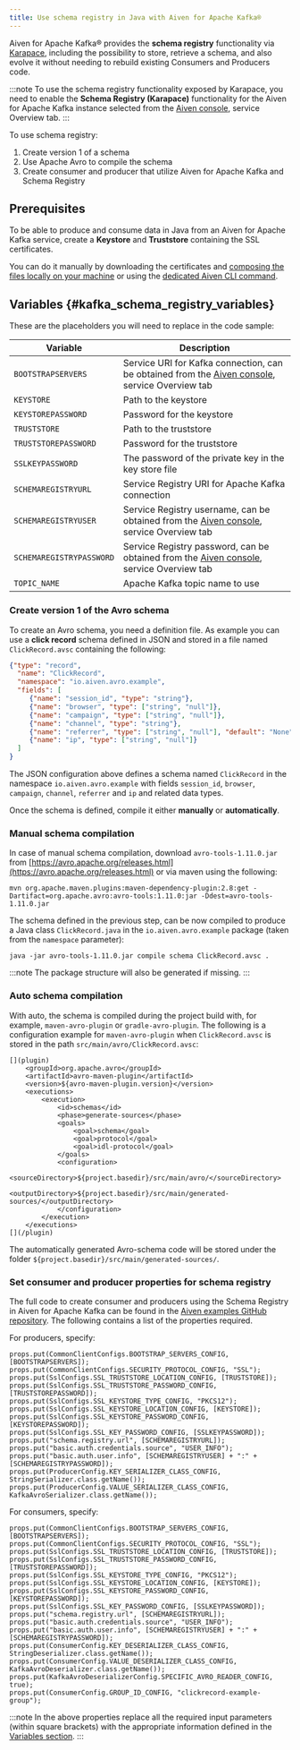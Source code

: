 ```yaml
---
title: Use schema registry in Java with Aiven for Apache Kafka®
---
```


Aiven for Apache Kafka® provides the **schema registry** functionality via [Karapace](https://github.com/aiven/karapace), including the possibility to store, retrieve a schema, and also evolve it without needing to rebuild existing Consumers and Producers code.

:::note
To use the schema registry functionality exposed by Karapace, you need
to enable the **Schema Registry (Karapace)** functionality for the Aiven
for Apache Kafka instance selected from the [Aiven
console](https://console.aiven.io/), service Overview tab.
:::

To use schema registry:

1.  Create version 1 of a schema
1.  Use Apache Avro to compile the schema
1.  Create consumer and producer that utilize Aiven for Apache Kafka and
    Schema Registry

## Prerequisites

To be able to produce and consume data in Java from an Aiven for Apache
Kafka service, create a **Keystore** and **Truststore**
containing the SSL certificates.

You can do it manually by downloading the certificates and
[composing the files locally on your machine](keystore-truststore) or using the
[dedicated Aiven CLI command](/docs/tools/cli/service/user#avn_service_user_kafka_java_creds).

## Variables {#kafka_schema_registry_variables}

These are the placeholders you will need to replace in the code sample:

 | Variable                 | Description                                                                                                                 |
 | ------------------------ | --------------------------------------------------------------------------------------------------------------------------- |
 | `BOOTSTRAPSERVERS`       | Service URI for Kafka connection, can be obtained from the [Aiven console](https://console.aiven.io/), service Overview tab |
 | `KEYSTORE`               | Path to the keystore                                                                                                        |
 | `KEYSTOREPASSWORD`       | Password for the keystore                                                                                                   |
 | `TRUSTSTORE`             | Path to the truststore                                                                                                      |
 | `TRUSTSTOREPASSWORD`     | Password for the truststore                                                                                                 |
 | `SSLKEYPASSWORD`         | The password of the private key in the key store file                                                                       |
 | `SCHEMAREGISTRYURL`      | Service Registry URI for Apache Kafka connection                                                                            |
 | `SCHEMAREGISTRYUSER`     | Service Registry username, can be obtained from the [Aiven console](https://console.aiven.io/), service Overview tab        |
 | `SCHEMAREGISTRYPASSWORD` | Service Registry password, can be obtained from the [Aiven console](https://console.aiven.io/), service Overview tab        |
 | `TOPIC_NAME`             | Apache Kafka topic name to use                                                                                              |

### Create version 1 of the Avro schema

To create an Avro schema, you need a definition file. As example you can
use a **click record** schema defined in JSON and stored in a file named
`ClickRecord.avsc` containing the following:

```json
{"type": "record",
  "name": "ClickRecord",
  "namespace": "io.aiven.avro.example",
  "fields": [
     {"name": "session_id", "type": "string"},
     {"name": "browser", "type": ["string", "null"]},
     {"name": "campaign", "type": ["string", "null"]},
     {"name": "channel", "type": "string"},
     {"name": "referrer", "type": ["string", "null"], "default": "None"},
     {"name": "ip", "type": ["string", "null"]}
  ]
}
```

The JSON configuration above defines a schema named `ClickRecord` in the
namespace `io.aiven.avro.example` with fields `session_id`, `browser`,
`campaign`, `channel`, `referrer` and `ip` and related data types.

Once the schema is defined, compile it either **manually** or **automatically**.

### Manual schema compilation

In case of manual schema compilation, download `avro-tools-1.11.0.jar`
from [https://avro.apache.org/releases.html](https://avro.apache.org/releases.html) or via maven using the
following:

```
mvn org.apache.maven.plugins:maven-dependency-plugin:2.8:get -Dartifact=org.apache.avro:avro-tools:1.11.0:jar -Ddest=avro-tools-1.11.0.jar
```

The schema defined in the previous step, can be now compiled to produce
a Java class `ClickRecord.java` in the `io.aiven.avro.example` package
(taken from the `namespace` parameter):

```
java -jar avro-tools-1.11.0.jar compile schema ClickRecord.avsc .
```

:::note
The package structure will also be generated if missing.
:::

### Auto schema compilation

With auto, the schema is compiled during the project build with, for
example, `maven-avro-plugin` or `gradle-avro-plugin`. The following is a
configuration example for `maven-avro-plugin` when `ClickRecord.avsc` is
stored in the path `src/main/avro/ClickRecord.avsc`:

```
[](plugin)
    <groupId>org.apache.avro</groupId>
    <artifactId>avro-maven-plugin</artifactId>
    <version>${avro-maven-plugin.version}</version>
    <executions>
        <execution>
            <id>schemas</id>
            <phase>generate-sources</phase>
            <goals>
                <goal>schema</goal>
                <goal>protocol</goal>
                <goal>idl-protocol</goal>
            </goals>
            <configuration>
                <sourceDirectory>${project.basedir}/src/main/avro/</sourceDirectory>
                <outputDirectory>${project.basedir}/src/main/generated-sources/</outputDirectory>
            </configuration>
        </execution>
    </executions>
[](/plugin)
```

The automatically generated Avro-schema code will be stored under the
folder `${project.basedir}/src/main/generated-sources/`.

### Set consumer and producer properties for schema registry

The full code to create consumer and producers using the Schema Registry
in Aiven for Apache Kafka can be found in the [Aiven examples GitHub
repository](https://github.com/aiven/aiven-examples/tree/master/solutions/kafka-schema-registry).
The following contains a list of the properties required.

For producers, specify:

```text
props.put(CommonClientConfigs.BOOTSTRAP_SERVERS_CONFIG, [BOOTSTRAPSERVERS]);
props.put(CommonClientConfigs.SECURITY_PROTOCOL_CONFIG, "SSL");
props.put(SslConfigs.SSL_TRUSTSTORE_LOCATION_CONFIG, [TRUSTSTORE]);
props.put(SslConfigs.SSL_TRUSTSTORE_PASSWORD_CONFIG, [TRUSTSTOREPASSWORD]);
props.put(SslConfigs.SSL_KEYSTORE_TYPE_CONFIG, "PKCS12");
props.put(SslConfigs.SSL_KEYSTORE_LOCATION_CONFIG, [KEYSTORE]);
props.put(SslConfigs.SSL_KEYSTORE_PASSWORD_CONFIG, [KEYSTOREPASSWORD]);
props.put(SslConfigs.SSL_KEY_PASSWORD_CONFIG, [SSLKEYPASSWORD]);
props.put("schema.registry.url", [SCHEMAREGISTRYURL]);
props.put("basic.auth.credentials.source", "USER_INFO");
props.put("basic.auth.user.info", [SCHEMAREGISTRYUSER] + ":" + [SCHEMAREGISTRYPASSWORD]);
props.put(ProducerConfig.KEY_SERIALIZER_CLASS_CONFIG, StringSerializer.class.getName());
props.put(ProducerConfig.VALUE_SERIALIZER_CLASS_CONFIG, KafkaAvroSerializer.class.getName());
```

For consumers, specify:

```text
props.put(CommonClientConfigs.BOOTSTRAP_SERVERS_CONFIG, [BOOTSTRAPSERVERS]);
props.put(CommonClientConfigs.SECURITY_PROTOCOL_CONFIG, "SSL");
props.put(SslConfigs.SSL_TRUSTSTORE_LOCATION_CONFIG, [TRUSTSTORE]);
props.put(SslConfigs.SSL_TRUSTSTORE_PASSWORD_CONFIG, [TRUSTSTOREPASSWORD]);
props.put(SslConfigs.SSL_KEYSTORE_TYPE_CONFIG, "PKCS12");
props.put(SslConfigs.SSL_KEYSTORE_LOCATION_CONFIG, [KEYSTORE]);
props.put(SslConfigs.SSL_KEYSTORE_PASSWORD_CONFIG, [KEYSTOREPASSWORD]);
props.put(SslConfigs.SSL_KEY_PASSWORD_CONFIG, [SSLKEYPASSWORD]);
props.put("schema.registry.url", [SCHEMAREGISTRYURL]);
props.put("basic.auth.credentials.source", "USER_INFO");
props.put("basic.auth.user.info", [SCHEMAREGISTRYUSER] + ":" + [SCHEMAREGISTRYPASSWORD]);
props.put(ConsumerConfig.KEY_DESERIALIZER_CLASS_CONFIG, StringDeserializer.class.getName());
props.put(ConsumerConfig.VALUE_DESERIALIZER_CLASS_CONFIG, KafkaAvroDeserializer.class.getName());
props.put(KafkaAvroDeserializerConfig.SPECIFIC_AVRO_READER_CONFIG, true);
props.put(ConsumerConfig.GROUP_ID_CONFIG, "clickrecord-example-group");
```

:::note
In the above properties replace all the required input parameters
(within square brackets) with the appropriate information defined in the
[Variables section](/docs/products/kafka/howto/schema-registry#kafka_schema_registry_variables).
:::
